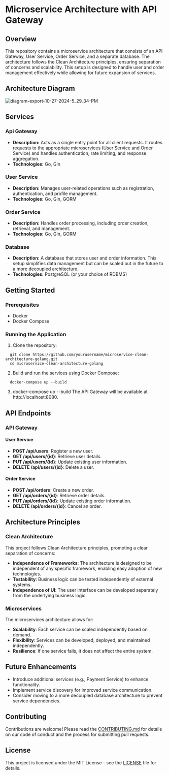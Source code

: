 # Microservice Architecture with API Gateway

## Overview
This repository contains a microservice architecture that consists of an API Gateway, User Service, Order Service, and a separate database. 
The architecture follows the Clean Architecture principles, ensuring separation of concerns and scalability. 
This setup is designed to handle user and order management effectively while allowing for future expansion of services.

## Architecture Diagram
![diagram-export-10-27-2024-5_29_34-PM](https://github.com/user-attachments/assets/4503466d-1909-45da-b245-8b540608c854)


## Services
### Api Gateway
- **Description:** Acts as a single entry point for all client requests. It routes requests to the appropriate microservices (User Service and Order Service) and handles authentication, rate limiting, and response aggregation.
- **Technologies:** Go, Gin

### User Service
- **Description:** Manages user-related operations such as registration, authentication, and profile management.
- **Technologies:** Go, Gin, GORM
  
### Order Service
- **Description:** Handles order processing, including order creation, retrieval, and management.
- **Technologies:** Go, Gin, GORM
  
### Database
- **Description:** A database that stores user and order information. This setup simplifies data management but can be scaled out in the future to a more decoupled architecture.
- **Technologies:** PostgreSQL (or your choice of RDBMS)

## Getting Started
### Prerequisites
- Docker
- Docker Compose
  
### Running the Application
1. Clone the repository:
```
  git clone https://github.com/yourusername/microservice-clean-architecture-golang.git
  cd microservice-clean-architecture-golang

```
2. Build and run the services using Docker Compose:
```
  docker-compose up --build
```
3. docker-compose up --build
The API Gateway will be available at http://localhost:8080.

## API Endpoints

### API Gateway

#### User Service
- **POST /api/users**: Register a new user.
- **GET /api/users/{id}**: Retrieve user details.
- **PUT /api/users/{id}**: Update existing user information.
- **DELETE /api/users/{id}**: Delete a user.

#### Order Service
- **POST /api/orders**: Create a new order.
- **GET /api/orders/{id}**: Retrieve order details.
- **PUT /api/orders/{id}**: Update existing order information.
- **DELETE /api/orders/{id}**: Cancel an order.

## Architecture Principles

### Clean Architecture
This project follows Clean Architecture principles, promoting a clear separation of concerns:

- **Independence of Frameworks**: The architecture is designed to be independent of any specific framework, enabling easy adoption of new technologies.
- **Testability**: Business logic can be tested independently of external systems.
- **Independence of UI**: The user interface can be developed separately from the underlying business logic.

### Microservices
The microservices architecture allows for:

- **Scalability**: Each service can be scaled independently based on demand.
- **Flexibility**: Services can be developed, deployed, and maintained independently.
- **Resilience**: If one service fails, it does not affect the entire system.

## Future Enhancements
- Introduce additional services (e.g., Payment Service) to enhance functionality.
- Implement service discovery for improved service communication.
- Consider moving to a more decoupled database architecture to prevent service dependencies.

## Contributing
Contributions are welcome! Please read the [CONTRIBUTING.md](CONTRIBUTING.md) for details on our code of conduct and the process for submitting pull requests.

## License
This project is licensed under the MIT License - see the [LICENSE](LICENSE) file for details.
